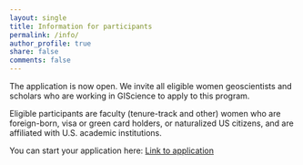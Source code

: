 ```yaml
---
layout: single
title: Information for participants
permalink: /info/
author_profile: true
share: false
comments: false
---
```


The application is now open. We invite all eligible women geoscientists and scholars who are working in GIScience to apply to this program.  

Eligible participants are faculty (tenure-track and other) women who are foreign-born, visa or green card holders, or naturalized US citizens, and are affiliated with U.S. academic institutions. 

You can start your application here: [Link to application](https://forms.gle/FgPp5fAVHGL8ex3Y8)



